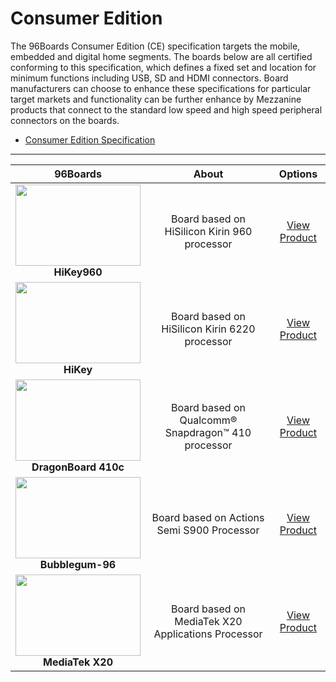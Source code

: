 # Consumer Edition

The 96Boards Consumer Edition (CE) specification targets the mobile, embedded and digital home segments. The boards below are all certified conforming to this
specification, which defines a fixed set and location for minimum functions including USB, SD and HDMI connectors. Board manufacturers can choose to enhance
these specifications for particular target markets and functionality can be further enhance by Mezzanine products that connect to the standard low speed and
high speed peripheral connectors on the boards.

- [Consumer Edition Specification](http://www.96boards.org/ce-specification)

***

| 96Boards                                | About                                                   | Options                                 | 
|:---------------------------------------:|:-------------------------------------------------------:|:---------------------------------------:|
| <img src="https://github.com/96boards/documentation/blob/master/ConsumerEdition/HiKey960/AdditionalDocs/Images/Images_Board/Hikey960_front_SD.png?raw=true" data-canonical-src="https://github.com/96boards/documentation/blob/master/ConsumerEdition/HiKey960/AdditionalDocs/Images/Images_Board/Hikey960_front_SD.png?raw=true" width="200" height="130" /><br> **HiKey960** | Board based on HiSilicon Kirin 960 processor  | [View Product](HiKey960/README.md)<br> |
| <img src="https://github.com/96boards/documentation/blob/master/ConsumerEdition/HiKey/AdditionalDocs/Images/Images_Board/HiKey-Lemaker-Front_SD.jpg?raw=true" data-canonical-src="https://github.com/96boards/documentation/blob/master/ConsumerEdition/HiKey/AdditionalDocs/Images/Images_Board/HiKey-Lemaker-Front_SD.jpg?raw=true" width="200" height="130" /><br> **HiKey** | Board based on HiSilicon Kirin 6220 processor  | [View Product](HiKey/README.md)<br> |
| <img src="https://github.com/96boards/documentation/blob/master/ConsumerEdition/DragonBoard-410c/AdditionalDocs/Images/Images_Board/DragonBoard410c-Front-SD.jpg?raw=true" data-canonical-src="https://github.com/96boards/documentation/blob/master/ConsumerEdition/DragonBoard-410c/AdditionalDocs/Images/Images_Board/DragonBoard410c-Front-SD.jpg?raw=true" width="200" height="130" /><br> **DragonBoard 410c** | Board based on Qualcomm® Snapdragon™ 410 processor  | [View Product](DragonBoard410c/README.md)<br>|
| <img src="https://github.com/96boards/documentation/blob/master/ConsumerEdition/Bubblegum-96/AdditionalDocs/Images/Images_Board/Bubblegum-96-Front-SD.jpg?raw=true" data-canonical-src="https://github.com/96boards/documentation/blob/master/ConsumerEdition/Bubblegum-96/AdditionalDocs/Images/Images_Board/Bubblegum-96-Front-SD.jpg?raw=true" width="200" height="130" /><br>**Bubblegum-96** | Board based on Actions Semi S900 Processor  | [View Product](Bubblegum96/README.md)<br>|
<img src="https://github.com/96boards/documentation/blob/master/ConsumerEdition/MediaTekX20/AdditionalDocs/Images/Images_Board/MediaTek%20X20-Front-SD.jpg?raw=true" data-canonical-src="https://github.com/96boards/documentation/blob/master/ConsumerEdition/MediaTekX20/AdditionalDocs/Images/Images_Board/MediaTek%20X20-Front-SD.jpg?raw=true" width="200" height="130" /><br> **MediaTek X20** | Board based on MediaTek X20 Applications Processor  | [View Product](MediaTekX20/README.md)<br>|
